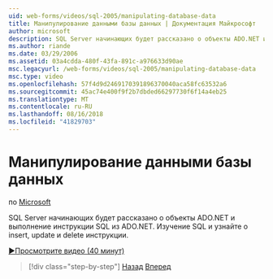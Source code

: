```yaml
---
uid: web-forms/videos/sql-2005/manipulating-database-data
title: Манипулирование данными базы данных | Документация Майкрософт
author: microsoft
description: SQL Server начинающих будет рассказано о объекты ADO.NET и выполнение инструкции SQL из ADO.NET. Изучение SQL и узнайте о insert, update и delete sta...
ms.author: riande
ms.date: 03/29/2006
ms.assetid: 03a4cdda-480f-43fa-891c-a976633d90ae
msc.legacyurl: /web-forms/videos/sql-2005/manipulating-database-data
msc.type: video
ms.openlocfilehash: 57f4d9d2469170391896370040aca58fc63532a6
ms.sourcegitcommit: 45ac74e400f9f2b7dbded66297730f6f14a4eb25
ms.translationtype: MT
ms.contentlocale: ru-RU
ms.lasthandoff: 08/16/2018
ms.locfileid: "41829703"
---
```

<a name="manipulating-database-data"></a>Манипулирование данными базы данных
====================
по [Microsoft](https://github.com/microsoft)

SQL Server начинающих будет рассказано о объекты ADO.NET и выполнение инструкции SQL из ADO.NET. Изучение SQL и узнайте о insert, update и delete инструкции.

[&#9654;Просмотрите видео (40 минут)](https://channel9.msdn.com/Blogs/ASP-NET-Site-Videos/manipulating-database-data)

> [!div class="step-by-step"]
> [Назад](designing-relational-database-tables.md)
> [Вперед](more-structured-query-language.md)
